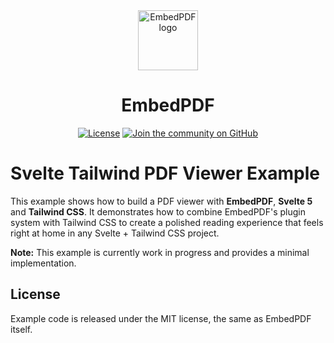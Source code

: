 <div align="center">
  <a href="https://www.embedpdf.com">
    <img alt="EmbedPDF logo" src="https://www.embedpdf.com/logo-192.png" height="96">
  </a>

  <h1>EmbedPDF</h1>

  <!-- Badges -->

<a href="https://github.com/embedpdf/embed-pdf-viewer/blob/main/LICENSE"><img alt="License" src="https://img.shields.io/npm/l/@embedpdf/pdfium.svg?style=for-the-badge&labelColor=000000"></a>
<a href="https://github.com/embedpdf/embed-pdf-viewer/discussions"><img alt="Join the community on GitHub" src="https://img.shields.io/badge/Join%20the%20community-blueviolet.svg?style=for-the-badge&labelColor=000000"></a>

</div>

# Svelte Tailwind PDF Viewer Example

This example shows how to build a PDF viewer with **EmbedPDF**, **Svelte 5** and **Tailwind CSS**. It demonstrates how to combine EmbedPDF's plugin system with Tailwind CSS to create a polished reading experience that feels right at home in any Svelte + Tailwind CSS project.

**Note:** This example is currently work in progress and provides a minimal implementation.

## License

Example code is released under the MIT license, the same as EmbedPDF itself.